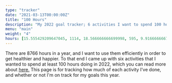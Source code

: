 ```yaml
---
type: "tracker"
date: "2021-03-13T00:00:00Z"
title: "100 Hours"
description: "My 2022 goal tracker; 6 activities I want to spend 100 hours doing for my health"
menu: "main"
weight: "4"
hours: [15.555429209647045, 1114, 18.566666666699998, 595, 9.9166666667, 760, 12.6666666667, 945, 15.75, 665, 11.083333333299999, 1350, 22.5]
---
```

There are 8766 hours in a year, and I want to use them efficiently in order to get healthier and happier. To that end I came up with six
activities that I wanted to spend at least 100 hours doing in 2022, which you can read more about [here.](/blog/2022-goals) This page
is for tracking how much of each activity I've done, and whether or not I'm on track for my goals this year.

